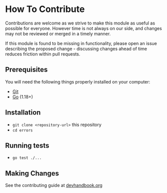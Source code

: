# How To Contribute

Contributions are welcome as we strive to make this module as useful as
possible for everyone. However time is not always on our side, and changes may
not be reviewed or merged in a timely manner.

If this module is found to be missing in functionality, please open an issue
describing the proposed change - discussing changes ahead of time reduces
friction within pull requests.

## Prerequisites

You will need the following things properly installed on your computer:

- [Git](https://git-scm.com/)
- [Go](https://go.dev/) (1.18+)

## Installation

- `git clone <repository-url>` this repository
- `cd errors`

## Running tests

- `go test ./...`

## Making Changes

See the contributing guide at
[devhandbook.org](https://devhandbook.org/contributing)
